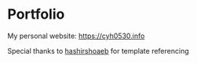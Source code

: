 # Portfolio

My personal website: https://cyh0530.info

Special thanks to [hashirshoaeb](https://github.com/hashirshoaeb/home) for template referencing
